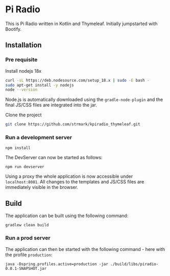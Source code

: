 # Pi Radio

This is Pi Radio written in Kotlin and Thymeleaf. Initially jumpstarted with Bootify.

## Installation

### Pre requisite

Install nodejs 18x

``` bash
curl -sL https://deb.nodesource.com/setup_18.x | sudo -E bash -
sudo apt-get install -y nodejs
node --version
```

Node.js is automatically downloaded using the `gradle-node-plugin` and the final JS/CSS files are integrated into the
jar.

Clone the project

``` bash
git clone https://github.com/strmark/kpiradio_thymeleaf.git
```

### Run a development server

```
npm install
```

The DevServer can now be started as follows:

```
npm run devserver
```

Using a proxy the whole application is now accessible under `localhost:8081`. All changes to the templates and JS/CSS
files are immediately visible in the browser.

## Build

The application can be built using the following command:

```
gradlew clean build
```

### Run a prod server

The application can then be started with the following command - here with the profile `production`:

```
java -Dspring.profiles.active=production -jar ./build/libs/piradio-0.0.1-SNAPSHOT.jar
```

